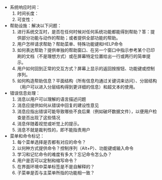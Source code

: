 - 系统响应时间：
  1. 时间长度：
  2. 可变性：
- 帮助设施：解决以下问题：
  1. 进行系统交互时，是否在任何时候对任何系统功能都能得到帮助？答：提供部分功能与动作的帮助；或者提供全部功能的帮助。
  2. 用户怎样请求帮助？帮助菜单、特殊功能键和HELP命令
  3. 如何表达帮助？提供单独的帮助窗口、在另一个窗口中指示参考某个已印刷的文档（不是理想方式）或在屏幕特定位置给出一行或两行的简单提示。
  4. 用户如何回到正常的交互方式？屏幕上显示的返回按按钮、功能键或控制序列。
  5. 如何构造帮助信息？平面结构（所有信息均通过关键词来访问）、分层结构（用户可以进入分层结构得到更详细的信息）和超文本的使用。
- 错误信息处理：
  1. 消息以用户可以理解的语言描述问题
  2. 消息应提供如何从错误中回复的建设性意见
  3. 消息应指出错误可能导致哪些不良后果（例如破坏数据文件），以便用户检查是否出现了这些情况
  4. 消息伴随着视觉或听觉上的提示。
  5. 消息不就是裁判性的，即不能指责用户
- 菜单和命令标记：
  1. 每个菜单选择是否都有对应的命令？
  2. 以何种方式提供命令？控制序列（Alt+P）、功能键或输入命令
  3. 学习和记忆命令的难度有多大？忘记命令怎么办？
  4. 用户是否可以定制和缩写命令？
  5. 在界面环境中菜单标签是不是自解释的？
  6. 子菜单是否与主菜单所指的功能相一致？